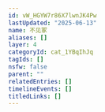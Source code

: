 ```yaml
---
id: vW_HGYW7r86X7lwnJK4Pw
lastUpdated: "2025-06-13"
name: 不见冢
aliases: []
layer: 4
categoryId: cat_1YBqIhJq
tagIds: []
nsfw: false
parent: ""
relatedEntries: []
timelineEvents: []
titledLinks: []
---
```


